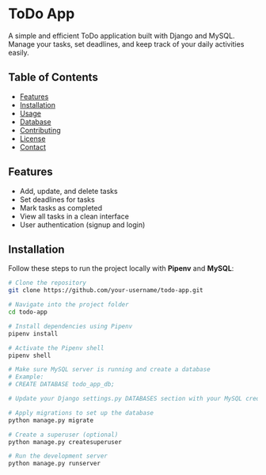 # ToDo App
A simple and efficient ToDo application built with Django and MySQL.  
Manage your tasks, set deadlines, and keep track of your daily activities easily.

## Table of Contents
- [Features](#features)
- [Installation](#installation)
- [Usage](#usage)
- [Database](#database)
- [Contributing](#contributing)
- [License](#license)
- [Contact](#contact)

## Features
- Add, update, and delete tasks
- Set deadlines for tasks
- Mark tasks as completed
- View all tasks in a clean interface
- User authentication (signup and login)

## Installation
Follow these steps to run the project locally with **Pipenv** and **MySQL**:

```bash
# Clone the repository
git clone https://github.com/your-username/todo-app.git

# Navigate into the project folder
cd todo-app

# Install dependencies using Pipenv
pipenv install

# Activate the Pipenv shell
pipenv shell

# Make sure MySQL server is running and create a database
# Example:
# CREATE DATABASE todo_app_db;

# Update your Django settings.py DATABASES section with your MySQL credentials

# Apply migrations to set up the database
python manage.py migrate

# Create a superuser (optional)
python manage.py createsuperuser

# Run the development server
python manage.py runserver
